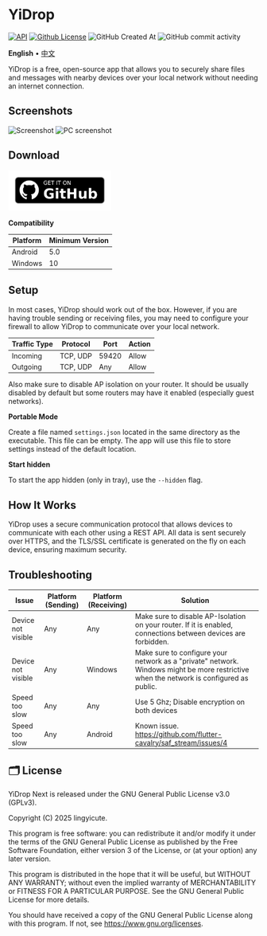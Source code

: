 # YiDrop

[![API](https://img.shields.io/badge/API-21%2B-yellow.svg?style=flat)](https://developer.android.com/about/versions/lollipop)
[![Github License](https://img.shields.io/github/license/lingyicute/YiDrop?color=%2364f573&style=flat)](https://github.com/lingyicute/YiDrop/blob/master/COPYING)
![GitHub Created At](https://img.shields.io/github/created-at/lingyicute/YiDrop)
![GitHub commit activity](https://img.shields.io/github/commit-activity/y/lingyicute/YiDrop)

**English** • [中文](README_ZH.md)

YiDrop is a free, open-source app that allows you to securely share files and messages with nearby devices over your local network without needing an internet connection.

## Screenshots

<img src="https://drop.92li.us.kg/img/yidrop.webp" alt="Screenshot" height="300"/> <img src="https://drop.92li.us.kg/img/screenshot-pc.webp" alt="PC screenshot" height="300"/>

## Download

[<img src="https://github.com/lingyicute/YiLink-Next/blob/next/images/get-it-on-github.png?raw=true" alt="Get it on GitHub" height="80">](https://github.com/lingyicute/YiDrop/releases)

**Compatibility**

| Platform | Minimum Version |
|----------|-----------------|
| Android  | 5.0             |
| Windows  | 10              |

## Setup

In most cases, YiDrop should work out of the box. However, if you are having trouble sending or receiving files, you may need to configure your firewall to allow YiDrop to communicate over your local network.

| Traffic Type | Protocol | Port  | Action |
|--------------|----------|-------|--------|
| Incoming     | TCP, UDP | 59420 | Allow  |
| Outgoing     | TCP, UDP | Any   | Allow  |

Also make sure to disable AP isolation on your router. It should be usually disabled by default but some routers may have it enabled (especially guest networks).

**Portable Mode**

Create a file named `settings.json` located in the same directory as the executable.
This file can be empty.
The app will use this file to store settings instead of the default location.

**Start hidden**

To start the app hidden (only in tray), use the `--hidden` flag.

## How It Works

YiDrop uses a secure communication protocol that allows devices to communicate with each other using a REST API. All data is sent securely over HTTPS, and the TLS/SSL certificate is generated on the fly on each device, ensuring maximum security.

## Troubleshooting

| Issue              | Platform (Sending) | Platform (Receiving) | Solution                                                                                                                                |
|--------------------|--------------------|----------------------|-----------------------------------------------------------------------------------------------------------------------------------------|
| Device not visible | Any                | Any                  | Make sure to disable AP-Isolation on your router. If it is enabled, connections between devices are forbidden.                          |
| Device not visible | Any                | Windows              | Make sure to configure your network as a "private" network. Windows might be more restrictive when the network is configured as public. |
| Speed too slow     | Any                | Any                  | Use 5 Ghz; Disable encryption on both devices                                                                                           |
| Speed too slow     | Any                | Android              | Known issue. https://github.com/flutter-cavalry/saf_stream/issues/4                                                                     |

## 🗂️ License

YiDrop Next is released under the GNU General Public License v3.0 (GPLv3).

Copyright (C) 2025 lingyicute.

This program is free software: you can redistribute it and/or modify
it under the terms of the GNU General Public License as published by
the Free Software Foundation, either version 3 of the License, or
(at your option) any later version.

This program is distributed in the hope that it will be useful,
but WITHOUT ANY WARRANTY; without even the implied warranty of
MERCHANTABILITY or FITNESS FOR A PARTICULAR PURPOSE.  See the
GNU General Public License for more details.

You should have received a copy of the GNU General Public License
along with this program.  If not, see https://www.gnu.org/licenses.
